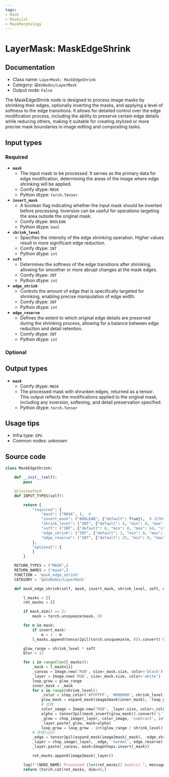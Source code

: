 ```yaml
---
tags:
- Mask
- MaskList
- MaskMorphology
---
```


# LayerMask: MaskEdgeShrink
## Documentation
- Class name: `LayerMask: MaskEdgeShrink`
- Category: `😺dzNodes/LayerMask`
- Output node: `False`

The MaskEdgeShrink node is designed to process image masks by shrinking their edges, optionally inverting the masks, and applying a level of softness to the edge transitions. It allows for detailed control over the edge modification process, including the ability to preserve certain edge details while reducing others, making it suitable for creating stylized or more precise mask boundaries in image editing and compositing tasks.
## Input types
### Required
- **`mask`**
    - The input mask to be processed. It serves as the primary data for edge modification, determining the areas of the image where edge shrinking will be applied.
    - Comfy dtype: `MASK`
    - Python dtype: `torch.Tensor`
- **`invert_mask`**
    - A boolean flag indicating whether the input mask should be inverted before processing. Inversion can be useful for operations targeting the area outside the original mask.
    - Comfy dtype: `BOOLEAN`
    - Python dtype: `bool`
- **`shrink_level`**
    - Specifies the intensity of the edge shrinking operation. Higher values result in more significant edge reduction.
    - Comfy dtype: `INT`
    - Python dtype: `int`
- **`soft`**
    - Determines the softness of the edge transitions after shrinking, allowing for smoother or more abrupt changes at the mask edges.
    - Comfy dtype: `INT`
    - Python dtype: `int`
- **`edge_shrink`**
    - Controls the amount of edge that is specifically targeted for shrinking, enabling precise manipulation of edge width.
    - Comfy dtype: `INT`
    - Python dtype: `int`
- **`edge_reserve`**
    - Defines the extent to which original edge details are preserved during the shrinking process, allowing for a balance between edge reduction and detail retention.
    - Comfy dtype: `INT`
    - Python dtype: `int`
### Optional
## Output types
- **`mask`**
    - Comfy dtype: `MASK`
    - The processed mask with shrunken edges, returned as a tensor. This output reflects the modifications applied to the original mask, including any inversion, softening, and detail preservation specified.
    - Python dtype: `torch.Tensor`
## Usage tips
- Infra type: `GPU`
- Common nodes: unknown


## Source code
```python
class MaskEdgeShrink:

    def __init__(self):
        pass

    @classmethod
    def INPUT_TYPES(self):

        return {
            "required": {
                "mask": ("MASK", ),  #
                "invert_mask": ("BOOLEAN", {"default": True}),  # 反转mask
                "shrink_level": ("INT", {"default": 4, "min": 0, "max": 16, "step": 1}),
                "soft": ("INT", {"default": 6, "min": 0, "max": 64, "step": 1}),
                "edge_shrink": ("INT", {"default": 1, "min": 0, "max": 999, "step": 1}),
                "edge_reserve": ("INT", {"default": 25, "min": 0, "max": 100, "step": 1}),  # 透明度
            },
            "optional": {
            }
        }

    RETURN_TYPES = ("MASK",)
    RETURN_NAMES = ("mask",)
    FUNCTION = 'mask_edge_shrink'
    CATEGORY = '😺dzNodes/LayerMask'

    def mask_edge_shrink(self, mask, invert_mask, shrink_level, soft, edge_shrink, edge_reserve):

        l_masks = []
        ret_masks = []

        if mask.dim() == 2:
            mask = torch.unsqueeze(mask, 0)

        for m in mask:
            if invert_mask:
                m = 1 - m
            l_masks.append(tensor2pil(torch.unsqueeze(m, 0)).convert('L'))

        glow_range = shrink_level * soft
        blur = 12

        for i in range(len(l_masks)):
            _mask = l_masks[i]
            _canvas = Image.new('RGB', size=_mask.size, color='black')
            _layer = Image.new('RGB', size=_mask.size, color='white')
            loop_grow = glow_range
            inner_mask = _mask
            for x in range(shrink_level):
                _color = step_color('#FFFFFF', '#000000', shrink_level, x)
                glow_mask = expand_mask(image2mask(inner_mask), -loop_grow, blur / (x+0.1))  #扩张，模糊
                # 合成
                color_image = Image.new("RGB", _layer.size, color=_color)
                alpha = tensor2pil(mask_invert(glow_mask)).convert('L')
                _glow = chop_image(_layer, color_image, 'subtract', int(step_value(1, 100, shrink_level, x)))
                _layer.paste(_glow, mask=alpha)
                loop_grow = loop_grow - int(glow_range / shrink_level)
            # 合成layer
            _edge = tensor2pil(expand_mask(image2mask(_mask), -edge_shrink, 0)).convert('RGB')
            _layer = chop_image(_layer, _edge, 'normal', edge_reserve)
            _layer.paste(_canvas, mask=ImageChops.invert(_mask))

            ret_masks.append(image2mask(_layer))

        log(f"{NODE_NAME} Processed {len(ret_masks)} mask(s).", message_type='finish')
        return (torch.cat(ret_masks, dim=0),)

```
